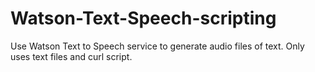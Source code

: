 # Watson-Text-Speech-scripting
Use Watson Text to Speech service to generate audio files of text. Only uses text files and curl script.
